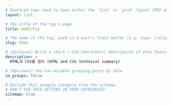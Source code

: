 ```yaml
---
# Featured tags need to have either the `list` or `grid` layout (PRO only).
layout: list

# The title of the tag's page.
title: Html/Css

# The name of the tag, used in a post's front matter (e.g. tags: [<slug>]).
slug: html

# (Optional) Write a short (~150 characters) description of this featured tag.
description: >
  HTML과 CSS를 정리 (HTML and CSS technical summary)

# (Optional) You can disable grouping posts by date.
no_groups: false

# Exclude this example category from the sitemap.
# DON'T USE THIS SETTING IN YOUR CATEGORIES!
sitemap: true
---
```

